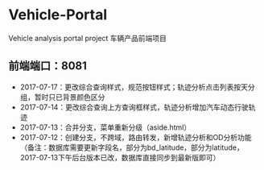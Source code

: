 # Vehicle-Portal
Vehicle analysis  portal project 车辆产品前端项目

## 前端端口：8081
* 2017-07-17：更改综合查询样式，规范按钮样式；轨迹分析点击列表按天分组，暂时只已背景颜色区分
* 2017-07-14：更改综合查询上方查询框样式，轨迹分析增加汽车动态行驶轨迹
* 2017-07-13：合并分支，菜单重新分级（aside.html）
* 2017-07-12：创建分支，不跨域，路由转发，新增轨迹分析和OD分析功能
（备注：数据库需要更新字段名，部分为bd_latitude，部分为latitude，2017-07-13下午后台版本已改，数据库直接同步到最新版即可）
